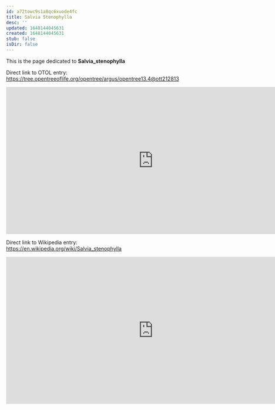 ```yaml
---
id: a72towc9s1a8qc6xuode4fc
title: Salvia Stenophylla
desc: ''
updated: 1648144045631
created: 1648144045631
stub: false
isDir: false
---
```

This is the page dedicated to **Salvia_stenophylla**


Direct link to OTOL entry: https://tree.opentreeoflife.org/opentree/argus/opentree13.4@ott212813



<html>
    <body>
    <iframe src="https://tree.opentreeoflife.org/opentree/argus/opentree13.4@ott212813"
    width="800" height="400" frameborder="0" allowfullscreen> </iframe>
    </body>
</html>
    


Direct link to Wikipedia entry: https://en.wikipedia.org/wiki/Salvia_stenophylla



<html>
    <body>
    <iframe src="https://en.wikipedia.org/wiki/Salvia_stenophylla"
    width="800" height="400" frameborder="0" allowfullscreen> </iframe>
    </body>
</html>
    
